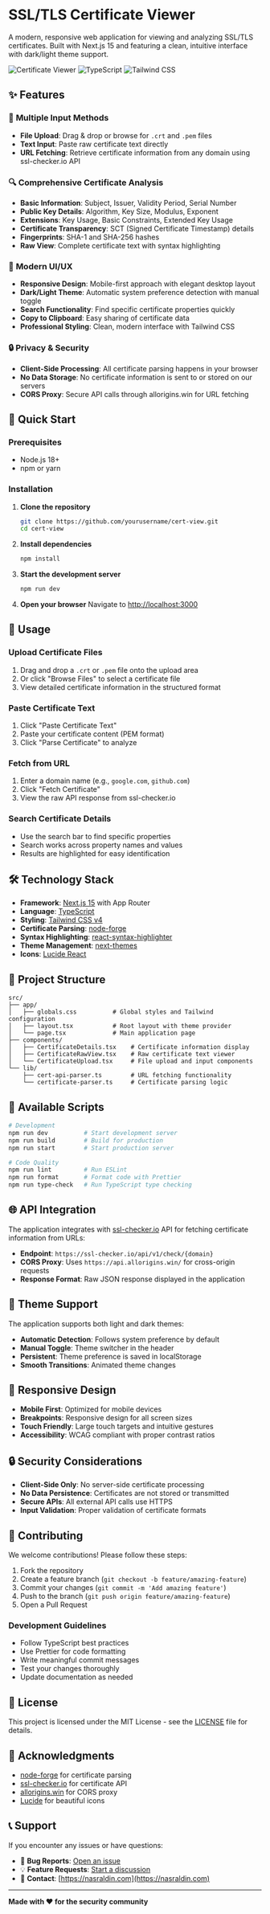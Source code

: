 # SSL/TLS Certificate Viewer

A modern, responsive web application for viewing and analyzing SSL/TLS certificates. Built with Next.js 15 and featuring a clean, intuitive interface with dark/light theme support.

![Certificate Viewer](https://img.shields.io/badge/Next.js-15-black?style=for-the-badge&logo=next.js)
![TypeScript](https://img.shields.io/badge/TypeScript-5-blue?style=for-the-badge&logo=typescript)
![Tailwind CSS](https://img.shields.io/badge/Tailwind_CSS-4-38B2AC?style=for-the-badge&logo=tailwind-css)

## ✨ Features

### 📁 **Multiple Input Methods**

- **File Upload**: Drag & drop or browse for `.crt` and `.pem` files
- **Text Input**: Paste raw certificate text directly
- **URL Fetching**: Retrieve certificate information from any domain using ssl-checker.io API

### 🔍 **Comprehensive Certificate Analysis**

- **Basic Information**: Subject, Issuer, Validity Period, Serial Number
- **Public Key Details**: Algorithm, Key Size, Modulus, Exponent
- **Extensions**: Key Usage, Basic Constraints, Extended Key Usage
- **Certificate Transparency**: SCT (Signed Certificate Timestamp) details
- **Fingerprints**: SHA-1 and SHA-256 hashes
- **Raw View**: Complete certificate text with syntax highlighting

### 🎨 **Modern UI/UX**

- **Responsive Design**: Mobile-first approach with elegant desktop layout
- **Dark/Light Theme**: Automatic system preference detection with manual toggle
- **Search Functionality**: Find specific certificate properties quickly
- **Copy to Clipboard**: Easy sharing of certificate data
- **Professional Styling**: Clean, modern interface with Tailwind CSS

### 🔒 **Privacy & Security**

- **Client-Side Processing**: All certificate parsing happens in your browser
- **No Data Storage**: No certificate information is sent to or stored on our servers
- **CORS Proxy**: Secure API calls through allorigins.win for URL fetching

## 🚀 Quick Start

### Prerequisites

- Node.js 18+
- npm or yarn

### Installation

1. **Clone the repository**

   ```bash
   git clone https://github.com/yourusername/cert-view.git
   cd cert-view
   ```

2. **Install dependencies**

   ```bash
   npm install
   ```

3. **Start the development server**

   ```bash
   npm run dev
   ```

4. **Open your browser**
   Navigate to [http://localhost:3000](http://localhost:3000)

## 📖 Usage

### Upload Certificate Files

1. Drag and drop a `.crt` or `.pem` file onto the upload area
2. Or click "Browse Files" to select a certificate file
3. View detailed certificate information in the structured format

### Paste Certificate Text

1. Click "Paste Certificate Text"
2. Paste your certificate content (PEM format)
3. Click "Parse Certificate" to analyze

### Fetch from URL

1. Enter a domain name (e.g., `google.com`, `github.com`)
2. Click "Fetch Certificate"
3. View the raw API response from ssl-checker.io

### Search Certificate Details

- Use the search bar to find specific properties
- Search works across property names and values
- Results are highlighted for easy identification

## 🛠️ Technology Stack

- **Framework**: [Next.js 15](https://nextjs.org/) with App Router
- **Language**: [TypeScript](https://www.typescriptlang.org/)
- **Styling**: [Tailwind CSS v4](https://tailwindcss.com/)
- **Certificate Parsing**: [node-forge](https://github.com/digitalbazaar/forge)
- **Syntax Highlighting**: [react-syntax-highlighter](https://github.com/react-syntax-highlighter/react-syntax-highlighter)
- **Theme Management**: [next-themes](https://github.com/pacocoursey/next-themes)
- **Icons**: [Lucide React](https://lucide.dev/)

## 📁 Project Structure

```
src/
├── app/
│   ├── globals.css          # Global styles and Tailwind configuration
│   ├── layout.tsx           # Root layout with theme provider
│   └── page.tsx             # Main application page
├── components/
│   ├── CertificateDetails.tsx    # Certificate information display
│   ├── CertificateRawView.tsx    # Raw certificate text viewer
│   └── CertificateUpload.tsx     # File upload and input components
└── lib/
    ├── cert-api-parser.ts        # URL fetching functionality
    └── certificate-parser.ts     # Certificate parsing logic
```

## 🔧 Available Scripts

```bash
# Development
npm run dev          # Start development server
npm run build        # Build for production
npm run start        # Start production server

# Code Quality
npm run lint         # Run ESLint
npm run format       # Format code with Prettier
npm run type-check   # Run TypeScript type checking
```

## 🌐 API Integration

The application integrates with [ssl-checker.io](https://ssl-checker.io/) API for fetching certificate information from URLs:

- **Endpoint**: `https://ssl-checker.io/api/v1/check/{domain}`
- **CORS Proxy**: Uses `https://api.allorigins.win/` for cross-origin requests
- **Response Format**: Raw JSON response displayed in the application

## 🎨 Theme Support

The application supports both light and dark themes:

- **Automatic Detection**: Follows system preference by default
- **Manual Toggle**: Theme switcher in the header
- **Persistent**: Theme preference is saved in localStorage
- **Smooth Transitions**: Animated theme changes

## 📱 Responsive Design

- **Mobile First**: Optimized for mobile devices
- **Breakpoints**: Responsive design for all screen sizes
- **Touch Friendly**: Large touch targets and intuitive gestures
- **Accessibility**: WCAG compliant with proper contrast ratios

## 🔒 Security Considerations

- **Client-Side Only**: No server-side certificate processing
- **No Data Persistence**: Certificates are not stored or transmitted
- **Secure APIs**: All external API calls use HTTPS
- **Input Validation**: Proper validation of certificate formats

## 🤝 Contributing

We welcome contributions! Please follow these steps:

1. Fork the repository
2. Create a feature branch (`git checkout -b feature/amazing-feature`)
3. Commit your changes (`git commit -m 'Add amazing feature'`)
4. Push to the branch (`git push origin feature/amazing-feature`)
5. Open a Pull Request

### Development Guidelines

- Follow TypeScript best practices
- Use Prettier for code formatting
- Write meaningful commit messages
- Test your changes thoroughly
- Update documentation as needed

## 📄 License

This project is licensed under the MIT License - see the [LICENSE](LICENSE) file for details.

## 🙏 Acknowledgments

- [node-forge](https://github.com/digitalbazaar/forge) for certificate parsing
- [ssl-checker.io](https://ssl-checker.io/) for certificate API
- [allorigins.win](https://allorigins.win/) for CORS proxy
- [Lucide](https://lucide.dev/) for beautiful icons

## 📞 Support

If you encounter any issues or have questions:

- 🐛 **Bug Reports**: [Open an issue](https://github.com/nasraldin/ssl-tls-certificate-viewer/issues)
- 💡 **Feature Requests**: [Start a discussion](https://github.com/nasraldin/ssl-tls-certificate-viewer/discussions)
- 📧 **Contact**: [https://nasraldin.com](https://nasraldin.com)

---

**Made with ❤️ for the security community**
